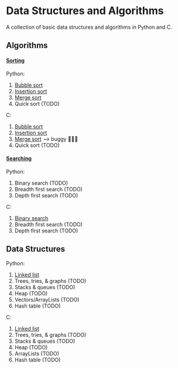 # Data Structures and Algorithms

A collection of basic data structures and algorithms in Python and C.

## Algorithms
#### [Sorting](https://github.com/breakthatbass/data_structures_and_algorithms/tree/master/sorting)
Python:
1. [Bubble sort](https://github.com/breakthatbass/data_structures_and_algorithms/blob/master/sorting/bubble_sort.py)
2. [Insertion sort](https://github.com/breakthatbass/data_structures_and_algorithms/blob/master/sorting/insertion_sort.c)
3. [Merge sort](https://github.com/breakthatbass/data_structures_and_algorithms/blob/master/sorting/merge_sort.py)
4. Quick sort (TODO)

C:
1. [Bubble sort](https://github.com/breakthatbass/data_structures_and_algorithms/blob/master/sorting/bubble_sort.c)
2. [Insertion sort](https://github.com/breakthatbass/data_structures_and_algorithms/blob/master/sorting/insertion_sort.c)
3. [Merge sort](https://github.com/breakthatbass/data_structures_and_algorithms/blob/master/sorting/merge_sort.c) --> buggy 🦟🦟🦟
4. Quick sort (TODO)

#### [Searching](https://github.com/breakthatbass/data_structures_and_algorithms/tree/master/searching)
Python:
1. Binary search (TODO)
2. Breadth first search (TODO)
3. Depth first search (TODO)

C:
1. [Binary search](https://github.com/breakthatbass/data_structures_and_algorithms/blob/master/searching/binary_search.c)
2. Breadth first search (TODO)
3. Depth first search (TODO)

## Data Structures
Python:
  1. [Linked list](https://github.com/breakthatbass/data_structures_and_algorithms/blob/master/linkedlists/linkedlist.py)
  2. Trees, tries, & graphs (TODO)
  3. Stacks & queues (TODO)
  4. Heap (TODO)
  5. Vectors/ArrayLists (TODO)
  6. Hash table (TODO)

C:
1. [Linked list](https://github.com/breakthatbass/data_structures_and_algorithms/blob/master/linkedlists/linkedlist.c)
2. Trees, tries, & graphs (TODO)
3. Stacks & queues (TODO)
4. Heap (TODO)
5. ArrayLists (TODO)
6. Hash table (TODO)
